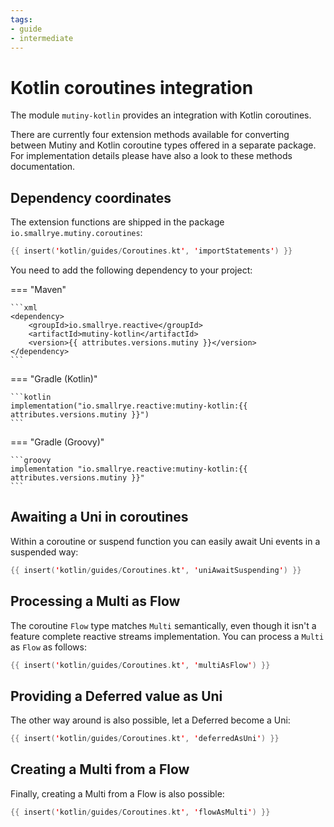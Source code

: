 ```yaml
---
tags:
- guide
- intermediate
---
```


# Kotlin coroutines integration

The module `mutiny-kotlin` provides an integration with Kotlin coroutines.

There are currently four extension methods available for converting between Mutiny and Kotlin coroutine types offered in a separate package.
For implementation details please have also a look to these methods documentation.

## Dependency coordinates

The extension functions are shipped in the package `io.smallrye.mutiny.coroutines`:

```kotlin linenums="1"
{{ insert('kotlin/guides/Coroutines.kt', 'importStatements') }}
```

You need to add the following dependency to your project:

=== "Maven"

    ```xml
    <dependency>
        <groupId>io.smallrye.reactive</groupId>
        <artifactId>mutiny-kotlin</artifactId>
        <version>{{ attributes.versions.mutiny }}</version>
    </dependency>
    ```

=== "Gradle (Kotlin)"

    ```kotlin
    implementation("io.smallrye.reactive:mutiny-kotlin:{{ attributes.versions.mutiny }}")
    ```

=== "Gradle (Groovy)"

    ```groovy
    implementation "io.smallrye.reactive:mutiny-kotlin:{{ attributes.versions.mutiny }}"
    ```

## Awaiting a Uni in coroutines

Within a coroutine or suspend function you can easily await Uni events in a suspended way:

```kotlin linenums="1"
{{ insert('kotlin/guides/Coroutines.kt', 'uniAwaitSuspending') }}
```

## Processing a Multi as Flow

The coroutine `Flow` type matches `Multi` semantically, even though it isn't a feature complete reactive streams implementation.
You can process a `Multi` as `Flow` as follows:

```kotlin linenums="1"
{{ insert('kotlin/guides/Coroutines.kt', 'multiAsFlow') }}
```

## Providing a Deferred value as Uni

The other way around is also possible, let a Deferred become a Uni:

```kotlin linenums="1"
{{ insert('kotlin/guides/Coroutines.kt', 'deferredAsUni') }}
```

## Creating a Multi from a Flow

Finally, creating a Multi from a Flow is also possible:

```kotlin linenums="1"
{{ insert('kotlin/guides/Coroutines.kt', 'flowAsMulti') }}
```
